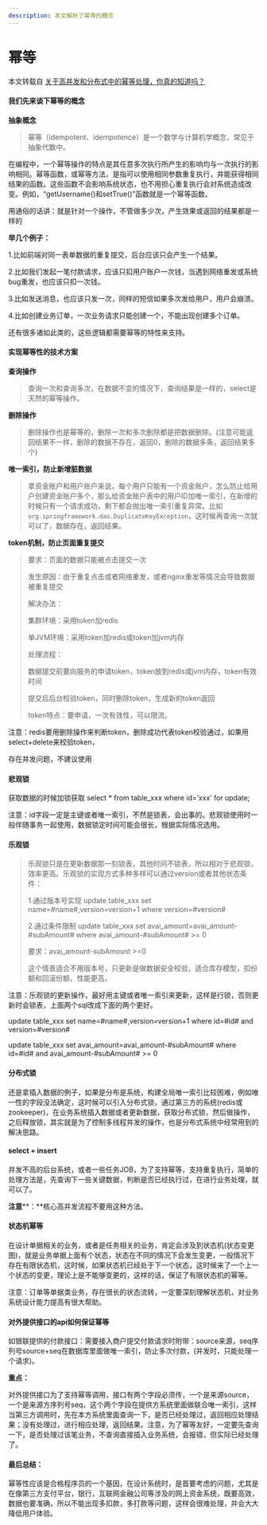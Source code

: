 ```yaml
---
description: 本文解析了幂等的概念
---
```


# 幂等



本文转载自 [关于高并发和分布式中的幂等处理，你真的知道吗？](https://www.jianshu.com/p/cea3675a590b)



#### **我们先来谈下幂等的概念** 

**抽象概念**

> 幂等（idempotent、idempotence）是一个数学与计算机学概念，常见于抽象代数中。

在编程中，一个幂等操作的特点是其任意多次执行所产生的影响均与一次执行的影响相同。幂等函数，或幂等方法，是指可以使用相同参数重复执行，并能获得相同结果的函数。这些函数不会影响系统状态，也不用担心重复执行会对系统造成改变。例如，“getUsername()和setTrue()”函数就是一个幂等函数。

用通俗的话讲：就是针对一个操作，不管做多少次，产生效果或返回的结果都是一样的

**举几个例子：**

1.比如前端对同一表单数据的重复提交，后台应该只会产生一个结果。

2.比如我们发起一笔付款请求，应该只扣用户账户一次钱，当遇到网络重发或系统bug重发，也应该只扣一次钱。

3.比如发送消息，也应该只发一次，同样的短信如果多次发给用户，用户会崩溃。

4.比如创建业务订单，一次业务请求只能创建一个，不能出现创建多个订单。

还有很多诸如此类的，这些逻辑都需要幂等的特性来支持。



#### **实现幂等性的技术方案**

**查询操作**

> 查询一次和查询多次，在数据不变的情况下，查询结果是一样的，select是天然的幂等操作。

**删除操作**

> 删除操作也是幂等的，删除一次和多次删除都是把数据删除。(注意可能返回结果不一样，删除的数据不存在，返回0，删除的数据多条，返回结果多个)

**唯一索引，防止新增脏数据**

> 拿资金账户和用户账户来说，每个用户只能有一个资金账户，怎么防止给用户创建资金账户多个，那么给资金账户表中的用户ID加唯一索引，在新增的时候只有一个请求成功，剩下都会抛出唯一索引重复异常。比如`org.springframework.dao.DuplicateKeyException`，这时候再查询一次就可以了，数据存在，返回结果。

**token机制，防止页面重复提交**

> 要求：页面的数据只能被点击提交一次
>
> 发生原因：由于重复点击或者网络重发，或者nginx重发等情况会导致数据被重复提交
>
> 解决办法：
>
> 集群环境：采用token加redis
>
> 单JVM环境：采用token加redis或token加jvm内存
>
> 处理流程：
>
> 数据提交前要向服务的申请token，token放到redis或jvm内存，token有效时间
>
> 提交后后台校验token，同时删除token，生成新的token返回
>
> token特点：要申请，一次有效性，可以限流。

注意：redis要用删除操作来判断token，删除成功代表token校验通过，如果用select+delete来校验token，

存在并发问题，不建议使用

#### **悲观锁**

获取数据的时候加锁获取 select * from table_xxx where id=’xxx’ for update;  

注意：id字段一定是主键或者唯一索引，不然是锁表，会出事的。悲观锁使用时一般伴随事务一起使用，数据锁定时间可能会很长，根据实际情况选用。

#### **乐观锁**

> 乐观锁只是在更新数据那一刻锁表，其他时间不锁表，所以相对于悲观锁，效率更高。乐观锁的实现方式多种多样可以通过version或者其他状态条件：
>
> 1.通过版本号实现 update table_xxx set name=#name#,version=version+1 where version=#version#  
>
> 2.通过条件限制 update table_xxx set avai_amount=avai_amount-#subAmount# where avai_amount-#subAmount# >= 0 
>
> 要求：avai_amount-subAmount >=0 
>
> 这个情景适合不用版本号，只更新是做数据安全校验，适合库存模型，扣份额和回滚份额，性能更高。  

注意：乐观锁的更新操作，最好用主键或者唯一索引来更新，这样是行锁，否则更新时会锁表，上面两个sql改成下面的两个更好。 

update table_xxx set name=#name#,version=version+1 where id=#id# and version=#version# 

update table_xxx set avai_amount=avai_amount-#subAmount# where id=#id# and avai_amount-#subAmount# >= 0

#### **分布式锁**

还是拿插入数据的例子，如果是分布是系统，构建全局唯一索引比较困难，例如唯一性的字段没法确定，这时候可以引入分布式锁，通过第三方的系统(redis或zookeeper)，在业务系统插入数据或者更新数据，获取分布式锁，然后做操作，之后释放锁，其实就是为了控制多线程并发的操作，也是分布式系统中经常用到的解决思路。

#### **select + insert**

并发不高的后台系统，或者一些任务JOB，为了支持幂等，支持重复执行，简单的处理方法是，先查询下一些关键数据，判断是否已经执行过，在进行业务处理，就可以了。

**注意****：**核心高并发流程不要用这种方法。

#### **状态机幂等**

在设计单据相关的业务，或者是任务相关的业务，肯定会涉及到状态机(状态变更图)，就是业务单据上面有个状态，状态在不同的情况下会发生变更，一般情况下存在有限状态机，这时候，如果状态机已经处于下一个状态，这时候来了一个上一个状态的变更，理论上是不能够变更的，这样的话，保证了有限状态机的幂等。

注意：订单等单据类业务，存在很长的状态流转，一定要深刻理解状态机，对业务系统设计能力提高有很大帮助。

#### **对外提供接口的api如何保证幂等**

如银联提供的付款接口：需要接入商户提交付款请求时附带：source来源，seq序列号source+seq在数据库里面做唯一索引，防止多次付款，(并发时，只能处理一个请求)。

**重点：**

对外提供接口为了支持幂等调用，接口有两个字段必须传，一个是来源source，一个是来源方序列号seq，这个两个字段在提供方系统里面做联合唯一索引，这样当第三方调用时，先在本方系统里面查询一下，是否已经处理过，返回相应处理结果；没有处理过，进行相应处理，返回结果。注意，为了幂等友好，一定要先查询一下，是否处理过该笔业务，不查询直接插入业务系统，会报错，但实际已经处理了。

#### **最后总结：**

幂等性应该是合格程序员的一个基因，在设计系统时，是首要考虑的问题，尤其是在像第三方支付平台，银行，互联网金融公司等涉及的网上资金系统，既要高效，数据也要准确，所以不能出现多扣款，多打款等问题，这样会很难处理，并会大大降低用户体验。

